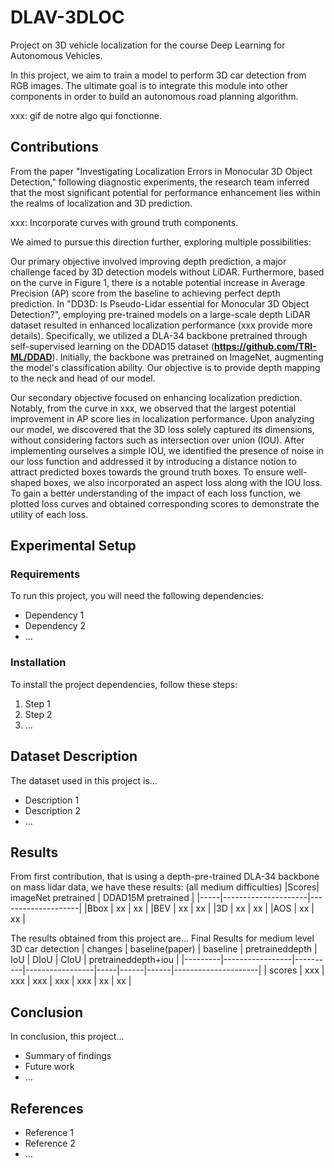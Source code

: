 # DLAV-3DLOC
Project on 3D vehicle localization for the course Deep Learning for Autonomous Vehicles. 


In this project, we aim to train a model to perform 3D car detection from RGB images. The ultimate goal is to integrate this module into other components in order to build an autonomous road planning algorithm.

xxx: gif de notre algo qui fonctionne. 

## Contributions
From the paper "Investigating Localization Errors in Monocular 3D Object Detection," following diagnostic experiments, the research team inferred that the most significant potential for performance enhancement lies within the realms of localization and 3D prediction.

xxx: Incorporate curves with ground truth components.

We aimed to pursue this direction further, exploring multiple possibilities:

Our primary objective involved improving depth prediction, a major challenge faced by 3D detection models without LiDAR. Furthermore, based on the curve in Figure 1, there is a notable potential increase in Average Precision (AP) score from the baseline to achieving perfect depth prediction. In "DD3D: Is Pseudo-Lidar essential for Monocular 3D Object Detection?", employing pre-trained models on a large-scale depth LiDAR dataset resulted in enhanced localization performance (xxx provide more details). Specifically, we utilized a DLA-34 backbone pretrained through self-supervised learning on the DDAD15 dataset (**https://github.com/TRI-ML/DDAD**). Initially, the backbone was pretrained on ImageNet, augmenting the model's classification ability. Our objective is to provide depth mapping to the neck and head of our model.

Our secondary objective focused on enhancing localization prediction. Notably, from the curve in xxx, we observed that the largest potential improvement in AP score lies in localization performance. Upon analyzing our model, we discovered that the 3D loss solely captured its dimensions, without considering factors such as intersection over union (IOU). After implementing ourselves a simple IOU, we identified the presence of noise in our loss function and addressed it by introducing a distance notion to attract predicted boxes towards the ground truth boxes. To ensure well-shaped boxes, we also incorporated an aspect loss along with the IOU loss. To gain a better understanding of the impact of each loss function, we plotted loss curves and obtained corresponding scores to demonstrate the utility of each loss.

## Experimental Setup

### Requirements

To run this project, you will need the following dependencies:

- Dependency 1
- Dependency 2
- ...

### Installation

To install the project dependencies, follow these steps:

1. Step 1
2. Step 2
3. ...

## Dataset Description

The dataset used in this project is...

- Description 1
- Description 2
- ...

## Results

From first contribution, that is using a depth-pre-trained DLA-34 backbone on mass lidar data, we have these results:
(all medium difficulties)
|Scores| imageNet pretrained | DDAD15M pretrained |
|-----|---------------------|--------------------|
|Bbox |        xx           |         xx         |
|BEV  |        xx           |         xx         |
|3D   |        xx           |         xx         |
|AOS  |        xx           |         xx         |

The results obtained from this project are...
Final Results for medium level 3D car detection
| changes | baseline(paper) | baseline | pretraineddepth | IoU | DIoU | CIoU | pretraineddepth+iou |
|---------|-----------------|----------|-----------------|-----|------|------|---------------------|
| scores  | xxx             |   xxx    | xxx             | xxx | xxx  | xx   |   xx                |



## Conclusion

In conclusion, this project...

- Summary of findings
- Future work
- ...

## References

- Reference 1
- Reference 2
- ...
